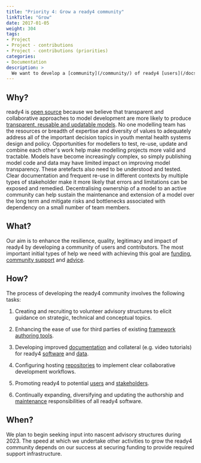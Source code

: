 ```yaml
---
title: "Priority 4: Grow a ready4 community"
linkTitle: "Grow"
date: 2017-01-05
weight: 304
tags:
- Project
- Project - contributions
- Project - contributions (priorities)
categories:
- Documentation
description: >
  We want to develop a [community](/community/) of ready4 [users](/docs/getting-started/users/), contributors and [stakeholders](/docs/getting-started/stakeholders/) to sustain the development, maintenance, application, extension and impact of the project.
---
```


## Why?
ready4 is [open source](/docs/software/terms/licenses/) because we believe that transparent and collaborative approaches to model development are more likely to produce [transparent, reusable and updatable models](/docs/getting-started/motivation/). No one modelling team has the resources or breadth of expertise and diversity of values to adequately address all of the important decision topics in youth mental health systems design and policy. Opportunities for modellers to test, re-use, update and combine each other's work help make modelling projects more valid and tractable. Models have become increasingly complex, so simply publishing model code and data may have limited impact on improving model transparency. These aretefacts also need to be understood and tested. Clear documentation and frequent re-use in different contexts by multiple types of stakeholder make it more likely that errors and limitations can be exposed and remedied. Decentralising ownership of a model to an active community can help sustain the maintenance and extension of a model over the long term and mitigate risks and bottlenecks associated with dependency on a small number of team members.

## What?
Our aim is to enhance the resilience, quality, legitimacy and impact of ready4 by developing a community of users and contributors. The most important initial types of help we need with achieving this goal are [funding](/docs/contribution-guidelines/contribution-types/funding/), [community support](/docs/contribution-guidelines/contribution-types/community/) and [advice](/docs/contribution-guidelines/contribution-types/advisory/).

## How?
The process of developing the ready4 community involves the following tasks:

1. Creating and recruiting to volunteer advisory structures to elicit guidance on strategic, technical and conceptual topics.

2. Enhancing the ease of use for third parties of existing [framework authoring tools](/docs/software/libraries/installation/authoring-tools/).

3. Developing improved [documentation](/docs/software/libraries/documentation/) and collateral (e.g. video tutorials) for ready4 [software](/docs/software/) and [data](/docs/datasets/).

4. Configuring hosting [repositories](/docs/software/repositories/) to implement clear collaborative development workflows.

5. Promoting ready4 to potential [users](/docs/getting-started/users/) and [stakeholders](/docs/getting-started/stakeholders/).

6. Continually expanding, diversifying and updating the authorship and [maintenance](/docs/contribution-guidelines/priorities/curate/) responsibilities of all ready4 software.

## When?
We plan to begin seeking input into nascent advisory structures during 2023. The speed at which we undertake other activities to grow the ready4 community depends on our success at securing funding to provide required support infrastructure.
